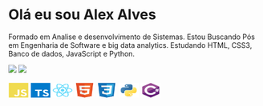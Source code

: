 # Olá eu sou Alex Alves

Formado em Analise e desenvolvimento de Sistemas.
Estou Buscando Pós em Engenharia de Software e big data analytics.
Estudando HTML, CSS3, Banco de dados, JavaScript e Python.

<div
  <a href="https://github.com/AlexAlves">
  <img Height="150em" src="https://github-readme-stats.vercel.app/api?username=AlexAlves&show_icons=false&theme=dark&include_all_commits=true&count_private=true"/>
  <img Height="150em" src="https://github-readme-stats.vercel.app/api/top-langs/?username=AlexAlves&layout=compact&langs_count=7&theme=dark"/> 
</div>

<div style="display: inline_block"><br>
  <img align="center" alt="Alex-Js" height="30" width="40" src="https://raw.githubusercontent.com/devicons/devicon/master/icons/javascript/javascript-plain.svg">
  <img align="center" alt="Alex-Ts" height="30" width="40" src="https://raw.githubusercontent.com/devicons/devicon/master/icons/typescript/typescript-plain.svg">
  <img align="center" alt="Alex-React" height="30" width="40" src="https://raw.githubusercontent.com/devicons/devicon/master/icons/react/react-original.svg">
  <img align="center" alt="Alex-HTML" height="30" width="40" src="https://raw.githubusercontent.com/devicons/devicon/master/icons/html5/html5-original.svg">
  <img align="center" alt="Alx-CSS" height="30" width="40" src="https://raw.githubusercontent.com/devicons/devicon/master/icons/css3/css3-original.svg">
  <img align="center" alt="Alex-Python" height="30" width="40" src="https://raw.githubusercontent.com/devicons/devicon/master/icons/python/python-original.svg">
  <img align="center" alt="Alex-Csharp" height="30" width="40" src="https://raw.githubusercontent.com/devicons/devicon/master/icons/csharp/csharp-original.svg">
  
</div>
